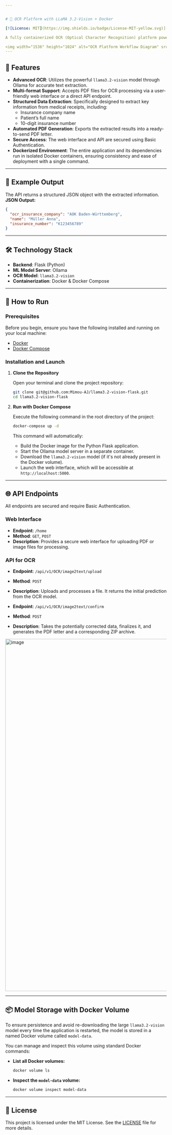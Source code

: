 ```yaml
---


# 🧠 OCR Platform with LLaMA 3.2-Vision + Docker

[![License: MIT](https://img.shields.io/badge/License-MIT-yellow.svg)](https://opensource.org/licenses/MIT)

A fully containerized OCR (Optical Character Recognition) platform powered by the `llama3.2-vision` model via [Ollama](https://ollama.com). This application is exposed through a simple Flask API and allows for the uploading of doctor receipts (in PDF), extraction of structured data, and the generation of a PDF summary for download. 

<img width="1536" height="1024" alt="OCR Platform Workflow Diagram" src="https://github.com/user-attachments/assets/0be0a3f2-8e4f-4128-96a7-f35360f9879d" />
---
```


## 🚀 Features

-   **Advanced OCR**: Utilizes the powerful `llama3.2-vision` model through Ollama for accurate text extraction.
-   **Multi-format Support**: Accepts PDF files for OCR processing via a user-friendly web interface or a direct API endpoint.
-   **Structured Data Extraction**: Specifically designed to extract key information from medical receipts, including:
    -   Insurance company name
    -   Patient’s full name
    -   10-digit insurance number
-   **Automated PDF Generation**: Exports the extracted results into a ready-to-send PDF letter.
-   **Secure Access**: The web interface and API are secured using Basic Authentication.
-   **Dockerized Environment**: The entire application and its dependencies run in isolated Docker containers, ensuring consistency and ease of deployment with a single command.

---

## 📸 Example Output

The API returns a structured JSON object with the extracted information.
**JSON Output:**
```json
{
  "ocr_insurance_company": "AOK Baden-Württemberg",
  "name": "Müller Anna",
  "insurance_number": "K123456789"
}
```

---

## 🛠️ Technology Stack

-   **Backend**: Flask (Python)
-   **ML Model Server**: Ollama
-   **OCR Model**: `llama3.2-vision`
-   **Containerization**: Docker & Docker Compose

---

## 🐳 How to Run

### Prerequisites

Before you begin, ensure you have the following installed and running on your local machine:
*   [Docker](https://docs.docker.com/get-docker/)
*   [Docker Compose](https://docs.docker.com/compose/install/)

### Installation and Launch

1.  **Clone the Repository**

    Open your terminal and clone the project repository:
    ```bash
    git clone git@github.com:Mimou-AJ/llama3.2-vision-flask.git
    cd llama3.2-vision-flask
    ```

2.  **Run with Docker Compose**

    Execute the following command in the root directory of the project:
    ```bash
    docker-compose up -d
    ```

    This command will automatically:
    -   Build the Docker image for the Python Flask application.
    -   Start the Ollama model server in a separate container.
    -   Download the `llama3.2-vision` model (if it's not already present in the Docker volume).
    -   Launch the web interface, which will be accessible at `http://localhost:5000`.

---

## 🌐 API Endpoints

All endpoints are secured and require Basic Authentication.

### **Web Interface**

-   **Endpoint**: `/home`
-   **Method**: `GET`, `POST`
-   **Description**: Provides a secure web interface for uploading PDF or image files for processing.

### **API for OCR**

-   **Endpoint**: `/api/v1/OCR/image2text/upload`
-   **Method**: `POST`
-   **Description**: Uploads and processes a file. It returns the initial prediction from the OCR model.

-   **Endpoint**: `/api/v1/OCR/image2text/confirm`
-   **Method**: `POST`
-   **Description**: Takes the potentially corrected data, finalizes it, and generates the PDF letter and a corresponding ZIP archive.
<img width="1776" height="1101" alt="image" src="https://github.com/user-attachments/assets/bcaa136e-aeb2-414f-91c4-bf08ff3757e5" />

---

## 📦 Model Storage with Docker Volume

To ensure persistence and avoid re-downloading the large `llama3.2-vision` model every time the application is restarted, the model is stored in a named Docker volume called `model-data`.

You can manage and inspect this volume using standard Docker commands:

-   **List all Docker volumes:**
    ```bash
    docker volume ls
    ```

-   **Inspect the `model-data` volume:**
    ```bash
    docker volume inspect model-data
    ```

---

## 📄 License

This project is licensed under the MIT License. See the [LICENSE](LICENSE) file for more details.
